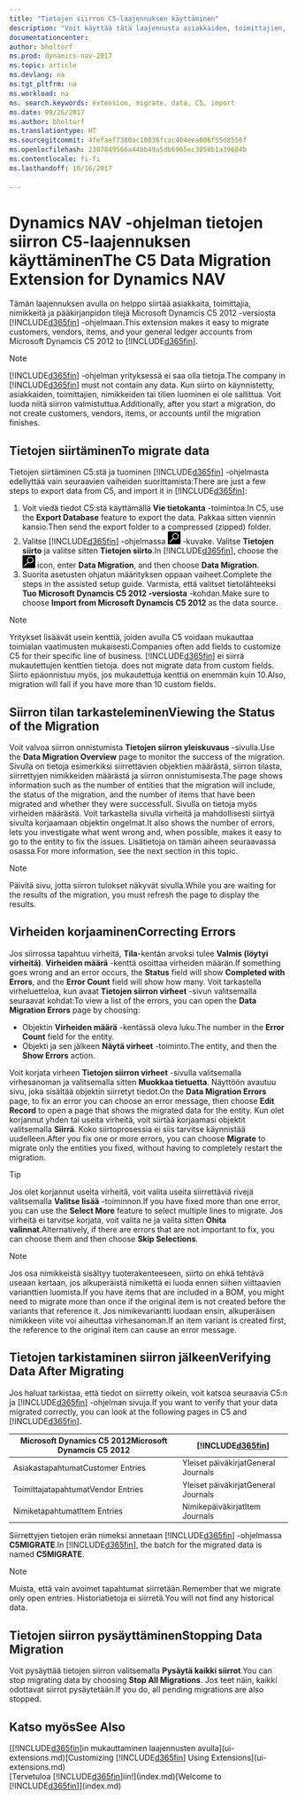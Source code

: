 ```yaml
---
title: "Tietojen siirron C5-laajennuksen käyttäminen"
description: "Voit käyttää tätä laajennusta asiakkaiden, toimittajien, nimikkeiden ja pääkirjanpidon tilien siirtämiseen Microsoft Dynamics C5 2012 -versiosta Dynamics NAV -ohjelmaan."
documentationcenter: 
author: bholtorf
ms.prod: dynamics-nav-2017
ms.topic: article
ms.devlang: na
ms.tgt_pltfrm: na
ms.workload: na
ms. search.keywords: extension, migrate, data, C5, import
ms.date: 09/26/2017
ms.author: bholtorf
ms.translationtype: HT
ms.sourcegitcommit: 4fefaef7380ac10836fcac404eea006f55d8556f
ms.openlocfilehash: 2307849566a44bb49a5db6965ec3056b1a39684b
ms.contentlocale: fi-fi
ms.lasthandoff: 10/16/2017

---
```


# <a name="the-c5-data-migration-extension-for-dynamics-nav"></a><span data-ttu-id="96d46-103">Dynamics NAV -ohjelman tietojen siirron C5-laajennuksen käyttäminen</span><span class="sxs-lookup"><span data-stu-id="96d46-103">The C5 Data Migration Extension for Dynamics NAV</span></span>
<span data-ttu-id="96d46-104">Tämän laajennuksen avulla on helppo siirtää asiakkaita, toimittajia, nimikkeitä ja pääkirjanpidon tilejä Microsoft Dynamcis C5 2012 -versiosta [!INCLUDE[d365fin](includes/d365fin_md.md)] -ohjelmaan.</span><span class="sxs-lookup"><span data-stu-id="96d46-104">This extension makes it easy to migrate customers, vendors, items, and your general ledger accounts from Microsoft Dynamcis C5 2012 to [!INCLUDE[d365fin](includes/d365fin_md.md)].</span></span> 

> [!Note] 
> <span data-ttu-id="96d46-105">[!INCLUDE[d365fin](includes/d365fin_md.md)] -ohjelman yrityksessä ei saa olla tietoja.</span><span class="sxs-lookup"><span data-stu-id="96d46-105">The company in [!INCLUDE[d365fin](includes/d365fin_md.md)] must not contain any data.</span></span> <span data-ttu-id="96d46-106">Kun siirto on käynnistetty, asiakkaiden, toimittajien, nimikkeiden tai tilien luominen ei ole sallittua. Voit luoda niitä siirron valmistuttua.</span><span class="sxs-lookup"><span data-stu-id="96d46-106">Additionally, after you start a migration, do not create customers, vendors, items, or accounts until the migration finishes.</span></span>

## <a name="to-migrate-data"></a><span data-ttu-id="96d46-107">Tietojen siirtäminen</span><span class="sxs-lookup"><span data-stu-id="96d46-107">To migrate data</span></span>
<span data-ttu-id="96d46-108">Tietojen siirtäminen C5:stä ja tuominen [!INCLUDE[d365fin](includes/d365fin_md.md)] -ohjelmasta edellyttää vain seuraavien vaiheiden suorittamista:</span><span class="sxs-lookup"><span data-stu-id="96d46-108">There are just a few steps to export data from C5, and import it in [!INCLUDE[d365fin](includes/d365fin_md.md)]:</span></span> 

1. <span data-ttu-id="96d46-109">Voit viedä tiedot C5:stä käyttämällä **Vie tietokanta** -toimintoa.</span><span class="sxs-lookup"><span data-stu-id="96d46-109">In C5, use the **Export Database** feature to export the data.</span></span> <span data-ttu-id="96d46-110">Pakkaa sitten viennin kansio.</span><span class="sxs-lookup"><span data-stu-id="96d46-110">Then send the export folder to a compressed (zipped) folder.</span></span>  
2. <span data-ttu-id="96d46-111">Valitse [!INCLUDE[d365fin](includes/d365fin_md.md)] -ohjelmassa ![Etsi sivu tai raportti](media/ui-search/search_small.png "Etsi sivu tai raportti -kuvake") -kuvake. Valitse **Tietojen siirto** ja valitse sitten **Tietojen siirto**.</span><span class="sxs-lookup"><span data-stu-id="96d46-111">In [!INCLUDE[d365fin](includes/d365fin_md.md)], choose the ![Search for Page or Report](media/ui-search/search_small.png "Search for Page or Report icon") icon, enter **Data Migration**, and then choose **Data Migration**.</span></span>
3. <span data-ttu-id="96d46-112">Suorita asetusten ohjatun määrityksen oppaan vaiheet.</span><span class="sxs-lookup"><span data-stu-id="96d46-112">Complete the steps in the assisted setup guide.</span></span> <span data-ttu-id="96d46-113">Varmista, että valitset tietolähteeksi **Tuo Microsoft Dynamcis C5 2012 -versiosta** -kohdan.</span><span class="sxs-lookup"><span data-stu-id="96d46-113">Make sure to choose **Import from Microsoft Dynamcis C5 2012** as the data source.</span></span>  

> [!Note] 
> <span data-ttu-id="96d46-114">Yritykset lisäävät usein kenttiä, joiden avulla C5 voidaan mukauttaa toimialan vaatimusten mukaisesti.</span><span class="sxs-lookup"><span data-stu-id="96d46-114">Companies often add fields to customize C5 for their specific line of business.</span></span> [!INCLUDE[d365fin](includes/d365fin_md.md)]<span data-ttu-id="96d46-115"> ei siirrä mukautettujen kenttien tietoja.</span><span class="sxs-lookup"><span data-stu-id="96d46-115"> does not migrate data from custom fields.</span></span> <span data-ttu-id="96d46-116">Siirto epäonnistuu myös, jos mukautettuja kenttiä on enemmän kuin 10.</span><span class="sxs-lookup"><span data-stu-id="96d46-116">Also, migration will fail if you have more than 10 custom fields.</span></span> 

## <a name="viewing-the-status-of-the-migration"></a><span data-ttu-id="96d46-117">Siirron tilan tarkasteleminen</span><span class="sxs-lookup"><span data-stu-id="96d46-117">Viewing the Status of the Migration</span></span>
<span data-ttu-id="96d46-118">Voit valvoa siirron onnistumista **Tietojen siirron yleiskuvaus** -sivulla.</span><span class="sxs-lookup"><span data-stu-id="96d46-118">Use the **Data Migration Overview** page to monitor the success of the migration.</span></span> <span data-ttu-id="96d46-119">Sivulla on tietoja esimerkiksi siirrettävien objektien määrästä, siirron tilasta, siirrettyjen nimikkeiden määrästä ja siirron onnistumisesta.</span><span class="sxs-lookup"><span data-stu-id="96d46-119">The page shows information such as the number of entities that the migration will include, the status of the migration, and the number of items that have been migrated and whether they were successfull.</span></span> <span data-ttu-id="96d46-120">Sivulla on tietoja myös virheiden määrästä. Voit tarkastella sivulla virheitä ja mahdollisesti siirtyä sivulta korjaamaan objektin ongelmat.</span><span class="sxs-lookup"><span data-stu-id="96d46-120">It also shows the number of errors, lets you investigate what went wrong and, when possible, makes it easy to go to the entity to fix the issues.</span></span> <span data-ttu-id="96d46-121">Lisätietoja on tämän aiheen seuraavassa osassa.</span><span class="sxs-lookup"><span data-stu-id="96d46-121">For more information, see the next section in this topic.</span></span> 

> [!Note] 
> <span data-ttu-id="96d46-122">Päivitä sivu, jotta siirron tulokset näkyvät sivulla.</span><span class="sxs-lookup"><span data-stu-id="96d46-122">While you are waiting for the results of the migration, you must refresh the page to display the results.</span></span>

## <a name="correcting-errors"></a><span data-ttu-id="96d46-123">Virheiden korjaaminen</span><span class="sxs-lookup"><span data-stu-id="96d46-123">Correcting Errors</span></span>
<span data-ttu-id="96d46-124">Jos siirrossa tapahtuu virheitä, **Tila**-kentän arvoksi tulee **Valmis (löytyi virheitä)**. **Virheiden määrä** -kenttä osoittaa virheiden määrän.</span><span class="sxs-lookup"><span data-stu-id="96d46-124">If something goes wrong and an error occurs, the **Status** field will show **Completed with Errors**, and the **Error Count** field will show how many.</span></span> <span data-ttu-id="96d46-125">Voit tarkastella virheluetteloa, kun avaat **Tietojen siirron virheet** -sivun valitsemalla seuraavat kohdat:</span><span class="sxs-lookup"><span data-stu-id="96d46-125">To view a list of the errors, you can open the **Data Migration Errors** page by choosing:</span></span>

* <span data-ttu-id="96d46-126">Objektin **Virheiden määrä** -kentässä oleva luku.</span><span class="sxs-lookup"><span data-stu-id="96d46-126">The number in the **Error Count** field for the entity.</span></span> 
* <span data-ttu-id="96d46-127">Objekti ja sen jälkeen **Näytä virheet** -toiminto.</span><span class="sxs-lookup"><span data-stu-id="96d46-127">The entity, and then the **Show Errors** action.</span></span> 

<span data-ttu-id="96d46-128">Voit korjata virheen **Tietojen siirron virheet** -sivulla valitsemalla virhesanoman ja valitsemalla sitten **Muokkaa tietuetta**. Näyttöön avautuu sivu, joka sisältää objektin siirretyt tiedot.</span><span class="sxs-lookup"><span data-stu-id="96d46-128">On the **Data Migration Errors** page, to fix an error you can choose an error message, then choose **Edit Record** to open a page that shows the migrated data for the entity.</span></span> <span data-ttu-id="96d46-129">Kun olet korjannut yhden tai useita virheitä, voit siirtää korjaamasi objektit valitsemalla **Siirrä**. Koko siirtoprosessia ei siis tarvitse käynnistää uudelleen.</span><span class="sxs-lookup"><span data-stu-id="96d46-129">After you fix one or more errors, you can choose **Migrate** to migrate only the entities you fixed, without having to completely restart the migration.</span></span>  

> [!Tip]
> <span data-ttu-id="96d46-130">Jos olet korjannut useita virheitä, voit valita useita siirrettäviä rivejä valitsemalla **Valitse lisää** -toiminnon.</span><span class="sxs-lookup"><span data-stu-id="96d46-130">If you have fixed more than one error, you can use the **Select More** feature to select multiple lines to migrate.</span></span> <span data-ttu-id="96d46-131">Jos virheitä ei tarvitse korjata, voit valita ne ja valita sitten **Ohita valinnat**.</span><span class="sxs-lookup"><span data-stu-id="96d46-131">Alternatively, if there are errors that are not important to fix, you can choose them and then choose **Skip Selections**.</span></span>

> [!Note]
> <span data-ttu-id="96d46-132">Jos osa nimikkeistä sisältyy tuoterakenteeseen, siirto on ehkä tehtävä useaan kertaan, jos alkuperäistä nimikettä ei luoda ennen siihen viittaavien varianttien luomista.</span><span class="sxs-lookup"><span data-stu-id="96d46-132">If you have items that are included in a BOM, you might need to migrate more than once if the original item is not created before the variants that reference it.</span></span> <span data-ttu-id="96d46-133">Jos nimikevariantti luodaan ensin, alkuperäisen nimikkeen viite voi aiheuttaa virhesanoman.</span><span class="sxs-lookup"><span data-stu-id="96d46-133">If an item variant is created first, the reference to the original item can cause an error message.</span></span>  

## <a name="verifying-data-after-migrating"></a><span data-ttu-id="96d46-134">Tietojen tarkistaminen siirron jälkeen</span><span class="sxs-lookup"><span data-stu-id="96d46-134">Verifying Data After Migrating</span></span> 
<span data-ttu-id="96d46-135">Jos haluat tarkistaa, että tiedot on siirretty oikein, voit katsoa seuraavia C5:n ja [!INCLUDE[d365fin](includes/d365fin_md.md)] -ohjelman sivuja.</span><span class="sxs-lookup"><span data-stu-id="96d46-135">If you want to verify that your data migrated correctly, you can look at the following pages in C5 and [!INCLUDE[d365fin](includes/d365fin_md.md)].</span></span>

|<span data-ttu-id="96d46-136">Microsoft Dynamics C5 2012</span><span class="sxs-lookup"><span data-stu-id="96d46-136">Microsoft Dynamcis C5 2012</span></span> | [!INCLUDE[d365fin](includes/d365fin_md.md)]|
|-----|-----|
|<span data-ttu-id="96d46-137">Asiakastapahtumat</span><span class="sxs-lookup"><span data-stu-id="96d46-137">Customer Entries</span></span>| <span data-ttu-id="96d46-138">Yleiset päiväkirjat</span><span class="sxs-lookup"><span data-stu-id="96d46-138">General Journals</span></span>|
|<span data-ttu-id="96d46-139">Toimittajatapahtumat</span><span class="sxs-lookup"><span data-stu-id="96d46-139">Vendor Entries</span></span>| <span data-ttu-id="96d46-140">Yleiset päiväkirjat</span><span class="sxs-lookup"><span data-stu-id="96d46-140">General Journals</span></span>|
|<span data-ttu-id="96d46-141">Nimiketapahtumat</span><span class="sxs-lookup"><span data-stu-id="96d46-141">Item Entries</span></span>| <span data-ttu-id="96d46-142">Nimikepäiväkirjat</span><span class="sxs-lookup"><span data-stu-id="96d46-142">Item Journals</span></span>|

<span data-ttu-id="96d46-143">Siirrettyjen tietojen erän nimeksi annetaan [!INCLUDE[d365fin](includes/d365fin_md.md)] -ohjelmassa **C5MIGRATE**.</span><span class="sxs-lookup"><span data-stu-id="96d46-143">In [!INCLUDE[d365fin](includes/d365fin_md.md)], the batch for the migrated data is named **C5MIGRATE**.</span></span> 

> [!Note]
> <span data-ttu-id="96d46-144">Muista, että vain avoimet tapahtumat siirretään.</span><span class="sxs-lookup"><span data-stu-id="96d46-144">Remember that we migrate only open entries.</span></span> <span data-ttu-id="96d46-145">Historiatietoja ei siirretä.</span><span class="sxs-lookup"><span data-stu-id="96d46-145">You will not find any historical data.</span></span>

## <a name="stopping-data-migration"></a><span data-ttu-id="96d46-146">Tietojen siirron pysäyttäminen</span><span class="sxs-lookup"><span data-stu-id="96d46-146">Stopping Data Migration</span></span>
<span data-ttu-id="96d46-147">Voit pysäyttää tietojen siirron valitsemalla **Pysäytä kaikki siirrot**.</span><span class="sxs-lookup"><span data-stu-id="96d46-147">You can stop migrating data by choosing **Stop All Migrations**.</span></span> <span data-ttu-id="96d46-148">Jos teet näin, kaikki odottavat siirrot pysäytetään.</span><span class="sxs-lookup"><span data-stu-id="96d46-148">If you do, all pending migrations are also stopped.</span></span>

## <a name="see-also"></a><span data-ttu-id="96d46-149">Katso myös</span><span class="sxs-lookup"><span data-stu-id="96d46-149">See Also</span></span>
<span data-ttu-id="96d46-150">[[!INCLUDE[d365fin](includes/d365fin_md.md)]in mukauttaminen laajennusten avulla](ui-extensions.md)</span><span class="sxs-lookup"><span data-stu-id="96d46-150">[Customizing [!INCLUDE[d365fin](includes/d365fin_md.md)] Using Extensions](ui-extensions.md)</span></span>  
<span data-ttu-id="96d46-151">[Tervetuloa [!INCLUDE[d365fin](includes/d365fin_md.md)]iin!](index.md)</span><span class="sxs-lookup"><span data-stu-id="96d46-151">[Welcome to [!INCLUDE[d365fin](includes/d365fin_md.md)]](index.md)</span></span>  

